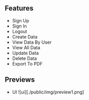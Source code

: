 ## Features

- Sign Up
- Sign In
- Logout
- Create Data
- View Data By User
- View All Data
- Update Data
- Delete Data
- Export To PDF

## Previews

- UI
![ui][./public/img/preview1.png]